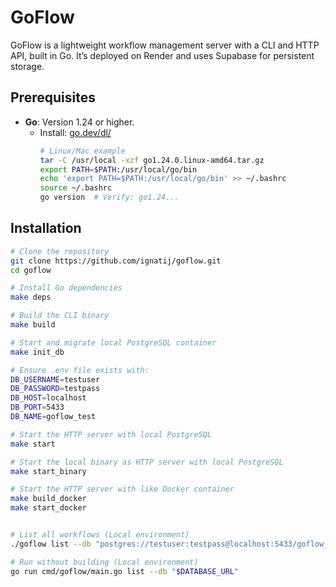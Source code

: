# GoFlow

GoFlow is a lightweight workflow management server with a CLI and HTTP API, built in Go. It’s deployed on Render and uses Supabase for persistent storage.

## Prerequisites

- **Go**: Version 1.24 or higher.
  - Install: [go.dev/dl/](https://go.dev/dl/)
    ```bash
    # Linux/Mac example
    tar -C /usr/local -xzf go1.24.0.linux-amd64.tar.gz
    export PATH=$PATH:/usr/local/go/bin
    echo 'export PATH=$PATH:/usr/local/go/bin' >> ~/.bashrc
    source ~/.bashrc
    go version  # Verify: go1.24...


## Installation

```bash
# Clone the repository
git clone https://github.com/ignatij/goflow.git
cd goflow

# Install Go dependencies
make deps

# Build the CLI binary
make build

# Start and migrate local PostgreSQL container
make init_db

# Ensure .env file exists with:
DB_USERNAME=testuser
DB_PASSWORD=testpass
DB_HOST=localhost
DB_PORT=5433
DB_NAME=goflow_test

# Start the HTTP server with local PostgreSQL
make start

# Start the local binary as HTTP server with local PostgreSQL
make start_binary

# Start the HTTP server with like Docker container
make build_docker
make start_docker


# List all workflows (Local environment)
./goflow list --db "postgres://testuser:testpass@localhost:5433/goflow_test?sslmode=disable"

# Run without building (Local environment)
go run cmd/goflow/main.go list --db "$DATABASE_URL"